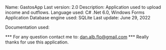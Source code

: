 Name: GastosApp 
Last version: 2.0 
Description: Application used to upload income and outflows. 
Language used: C# .Net 6.0, Windows Forms Application 
Database engine used: SQLite 
Last update: June 29, 2022 

Documentation used: 

*** For any question contact me to: dan.alb.flo@gmail.com 
*** Really thanks for use this application. 